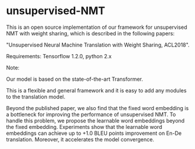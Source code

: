 # unsupervised-NMT
This is an open source implementation of our framework for unsupervised NMT with weight sharing, which is described in the following papers:

"Unsupervised Neural Machine Translation with Weight Sharing, ACL2018".

Requirements: Tensorflow 1.2.0, python 2.x
  
 Note: 
 
 Our model is based on the state-of-the-art Transformer.
 
 This is a flexible and general framework and it is easy to add any modules to the translation model.
 
  Beyond the published paper, we also find that the fixed word embedding is a bottleneck for improving the performance of unsupervised NMT. To handle this problem, we propose the learnable word embeddings beyond the fixed embedding. Experiments show that the learnable word embeddings can achieve up to +1.0 BLEU points improvement on En-De translation. Moreover, it accelerates the model convergence. 
